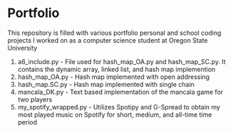 # Portfolio
This repository is filled with various portfolio personal and school coding projects I worked on as a computer science student at Oregon State University

1. a6_include.py - File used for hash_map_OA.py and hash_map_SC.py. It contains the dynamic array, linked list, and hash map implemention
2. hash_map_OA.py - Hash map implemented with open addressing
3. hash_map.SC.py - Hash map implemented with single chain
4. mancala_DK.py - Text based implementation of the mancala game for two players
5. my_spotify_wrapped.py - Utilizes Spotipy and G-Spread to obtain my most played music on Spotify for short, medium, and all-time time period
